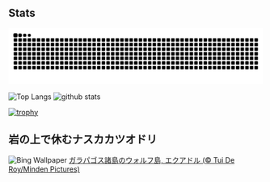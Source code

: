 ## Stats
<picture>
  <source media="(prefers-color-scheme: dark)" srcset="https://raw.githubusercontent.com/ba230t/ba230t/output/github-contribution-grid-snake-dark.svg">
  <source media="(prefers-color-scheme: light)" srcset="https://raw.githubusercontent.com/ba230t/ba230t/output/github-contribution-grid-snake.svg">
  <img alt="github contribution grid snake animation" src="https://raw.githubusercontent.com/ba230t/ba230t/output/github-contribution-grid-snake.svg">
</picture>

<p align="left">
  <img alt="Top Langs" height="150px" src="https://github-readme-stats.vercel.app/api/top-langs/?username=ba230t&layout=compact&theme=transparent" />
  <img alt="github stats" height="150px" src="https://github-readme-stats.vercel.app/api?username=ba230t&theme=transparent" />
</p>

[![trophy](https://github-profile-trophy.vercel.app/?username=ba230t&theme=transparent&column=7)](https://github.com/ryo-ma/github-profile-trophy)


<!-- Bing Wallpaper Start -->
## 岩の上で休むナスカカツオドリ
![Bing Wallpaper](https://www.bing.com/th?id=OHR.NazcaBooby_JA-JP5706861733_1920x1080.jpg&rf=LaDigue_1920x1080.jpg&pid=hp)
[ガラパゴス諸島のウォルフ島, エクアドル (© Tui De Roy/Minden Pictures)](https://www.bing.com/search?q=%E3%83%8A%E3%82%B9%E3%82%AB%E3%82%AB%E3%83%84%E3%82%AA%E3%83%89%E3%83%AA&form=hpcapt&filters=HpDate%3a%2220240820_1500%22)
<!-- Bing Wallpaper End -->
